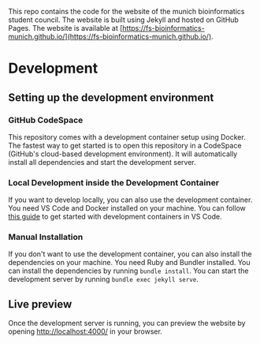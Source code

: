This repo contains the code for the website of the munich bioinformatics student council. The website is built using Jekyll and hosted on GitHub Pages. The website is available at [https://fs-bioinformatics-munich.github.io/](https://fs-bioinformatics-munich.github.io/).

# Development

## Setting up the development environment
### GitHub CodeSpace
This repository comes with a development container setup using Docker. The fastest way to get started is to open this repository in a CodeSpace (GitHub's cloud-based development environment). It will automatically install all dependencies and start the development server.

### Local Development inside the Development Container
If you want to develop locally, you can also use the development container. You need VS Code and Docker installed on your machine. You can follow [this guide](https://code.visualstudio.com/docs/devcontainers/containers) to get started with development containers in VS Code.

### Manual Installation
If you don't want to use the development container, you can also install the dependencies on your machine. You need Ruby and Bundler installed. You can install the dependencies by running `bundle install`. You can start the development server by running `bundle exec jekyll serve`.

## Live preview
Once the development server is running, you can preview the website by opening [http://localhost:4000/](http://localhost:4000/) in your browser.
